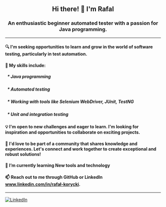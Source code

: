 <h2 align="center">Hi there! 👋 I'm Rafal</h2> 

<h3 align="center">An enthusiastic beginner automated tester with a passion for Java programming.</h3> 

<hr>

#### 🔍 I'm seeking opportunities to learn and grow in the world of software testing, particularly in test automation.

#### 🚀 My skills include:

##### &nbsp;&nbsp;* Java programming
##### &nbsp;&nbsp;* Automated testing
##### &nbsp;&nbsp;* Working with tools like Selenium WebDriver, JUnit, TestNG
##### &nbsp;&nbsp;* Unit and integration testing

#### 💡 I'm open to new challenges and eager to learn. I'm looking for inspiration and opportunities to collaborate on exciting projects.

#### 💬 I'd love to be part of a community that shares knowledge and experiences. Let's connect and work together to create exceptional and robust solutions!

#### 🌱 I’m currently learning New tools and technology 

#### 📫 Reach out to me through GitHub or LinkedIn www.linkedin.com/in/rafał-korycki.

<hr>

[![LinkedIn](https://img.shields.io/badge/-LinkedIn-blue?style=flat-square&logo=linkedin&logoColor=white)](www.linkedin.com/in/rafał-korycki)
